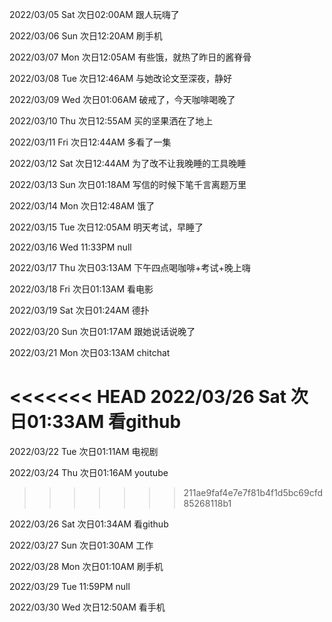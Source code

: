 2022/03/05 Sat 次日02:00AM 跟人玩嗨了

2022/03/06 Sun 次日12:20AM 刷手机

2022/03/07 Mon 次日12:05AM 有些饿，就热了昨日的酱脊骨

2022/03/08 Tue 次日12:46AM 与她改论文至深夜，静好

2022/03/09 Wed 次日01:06AM 破戒了，今天咖啡喝晚了

2022/03/10 Thu 次日12:55AM 买的坚果洒在了地上

2022/03/11 Fri 次日12:44AM 多看了一集

2022/03/12 Sat 次日12:44AM 为了改不让我晚睡的工具晚睡

2022/03/13 Sun 次日01:18AM 写信的时候下笔千言离题万里

2022/03/14 Mon 次日12:48AM 饿了

2022/03/15 Tue 次日12:05AM 明天考试，早睡了

2022/03/16 Wed 11:33PM null

2022/03/17 Thu 次日03:13AM 下午四点喝咖啡+考试+晚上嗨

2022/03/18 Fri 次日01:13AM 看电影

2022/03/19 Sat 次日01:24AM 德扑

2022/03/20 Sun 次日01:17AM 跟她说话说晚了

2022/03/21 Mon 次日03:13AM chitchat

<<<<<<< HEAD
2022/03/26 Sat 次日01:33AM 看github
=======
2022/03/22 Tue 次日01:11AM 电视剧

2022/03/24 Thu 次日01:16AM youtube
>>>>>>> 211ae9faf4e7e7f81b4f1d5bc69cfd85268118b1

2022/03/26 Sat 次日01:34AM 看github

2022/03/27 Sun 次日01:30AM 工作

2022/03/28 Mon 次日01:10AM 刷手机

2022/03/29 Tue 11:59PM null

2022/03/30 Wed 次日12:50AM 看手机
